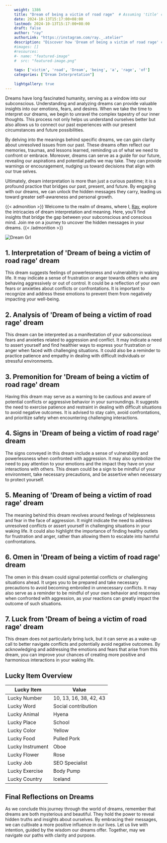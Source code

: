 ```yaml
---
    weight: 1386
    title: "Dream of being a victim of road rage"  # Assuming 'title' column exists
    date: 2024-10-13T15:17:00+08:00
    lastmod: 2024-10-13T15:17:00+08:00
    draft: false
    author: "ray"
    authorLink: "https://instagram.com/ray._.atelier"
    description: "Discover how 'Dream of being a victim of road rage' can interpret your future and uncover its significant meanings in your life."
    #images: []
    #resources:
    #- name: "featured-image"
    #  src: "featured-image.png"
    
    tags: ['victim', 'road', 'Dream', 'being', 'a', 'rage', 'of']
    categories: ["Dream Interpretation"]
    
    lightgallery: true
---
```

    
Dreams have long fascinated humanity, serving as a window into our subconscious. Understanding and analyzing dreams can provide valuable insights into our emotions, fears, and desires. When we take the time to interpret our dreams, we begin to unravel the complex tapestry of our inner thoughts. This process not only helps us understand ourselves better but also allows us to connect our past experiences with our present circumstances and future possibilities.

By delving into the meanings behind specific dreams, we can gain clarity about unresolved issues from our past. These dreams often reflect our memories, traumas, and lessons learned, reminding us of what we need to confront or embrace. Moreover, dreams can serve as a guide for our future, revealing our aspirations and potential paths we may take. They can provide warnings or encouragement, nudging us toward decisions that align with our true selves.

Ultimately, dream interpretation is more than just a curious pastime; it is a profound practice that bridges our past, present, and future. By engaging with our dreams, we can unlock the hidden messages they carry, leading us toward greater self-awareness and personal growth.

{{< admonition >}}
Welcome to the realm of dreams, where I, [Ray](https://instagram.com/ray._.atelier), explore the intricacies of dream interpretation and meaning. Here, you’ll find insights that bridge the gap between your subconscious and conscious mind. Join me on a journey to uncover the hidden messages in your dreams.
{{< /admonition >}}

![Dream Grl](https://cdn.pixabay.com/photo/2017/11/02/03/35/gothic-2910057_1280.jpg "Dream Grl")

## 1. Interpretation of 'Dream of being a victim of road rage' dream
 This dream suggests feelings of powerlessness and vulnerability in waking life. It may indicate a sense of frustration or anger towards others who are behaving aggressively or out of control. It could be a reflection of your own fears or anxieties about conflicts or confrontations. It is important to recognize and address these emotions to prevent them from negatively impacting your well-being.

## 2. Analysis of 'Dream of being a victim of road rage' dream
 This dream can be interpreted as a manifestation of your subconscious fears and anxieties related to aggression and conflict. It may indicate a need to assert yourself and find healthier ways to express your frustration or anger when faced with challenging situations. It could also be a reminder to practice patience and empathy in dealing with difficult individuals or stressful environments.

## 3. Premonition for 'Dream of being a victim of road rage' dream
 Having this dream may serve as a warning to be cautious and aware of potential conflicts or aggressive behavior in your surroundings. It suggests the need to exercise patience and restraint in dealing with difficult situations to avoid negative outcomes. It is advised to stay calm, avoid confrontations, and prioritize safety when encountering challenging interactions.

## 4. Signs in 'Dream of being a victim of road rage' dream
 The signs conveyed in this dream include a sense of vulnerability and powerlessness when confronted with aggression. It may also symbolize the need to pay attention to your emotions and the impact they have on your interactions with others. This dream could be a sign to be mindful of your environment, take necessary precautions, and be assertive when necessary to protect yourself.

## 5. Meaning of 'Dream of being a victim of road rage' dream
 The meaning behind this dream revolves around feelings of helplessness and fear in the face of aggression. It might indicate the need to address unresolved conflicts or assert yourself in challenging situations in your waking life. It could also highlight the importance of finding healthy outlets for frustration and anger, rather than allowing them to escalate into harmful confrontations.

## 6. Omen in 'Dream of being a victim of road rage' dream
 The omen in this dream could signal potential conflicts or challenging situations ahead. It urges you to be prepared and take necessary precautions to avoid becoming embroiled in unnecessary conflicts. It may also serve as a reminder to be mindful of your own behavior and responses when confronted with aggression, as your reactions can greatly impact the outcome of such situations.

## 7. Luck from 'Dream of being a victim of road rage' dream
 This dream does not particularly bring luck, but it can serve as a wake-up call to better navigate conflicts and potentially avoid negative outcomes. By acknowledging and addressing the emotions and fears that arise from this dream, you can improve your chances of creating more positive and harmonious interactions in your waking life.

## Lucky Item Overview
| Lucky Item          | Value              |
|---------------|--------------------|
| Lucky Number        | 10, 13, 16, 38, 42, 43  |
| Lucky Word          | Social contribution |
| Lucky Animal        | Hyena |
| Lucky Place         | School     |
| Lucky Color         | Yellow     |
| Lucky Food          | Pulled Pork      |
| Lucky Instrument    | Oboe |
| Lucky Flower        | Rose    |
| Lucky Job           | SEO Specialist       |
| Lucky Exercise      | Body Pump  |
| Lucky Country       | Iceland    |


##  Final Reflections on Dreams

As we conclude this journey through the world of dreams, remember that dreams are both mysterious and beautiful. They hold the power to reveal hidden truths and insights about ourselves. By embracing their messages, we can cultivate a more positive influence in our lives. Let us live with intention, guided by the wisdom our dreams offer. Together, may we navigate our paths with clarity and purpose.

